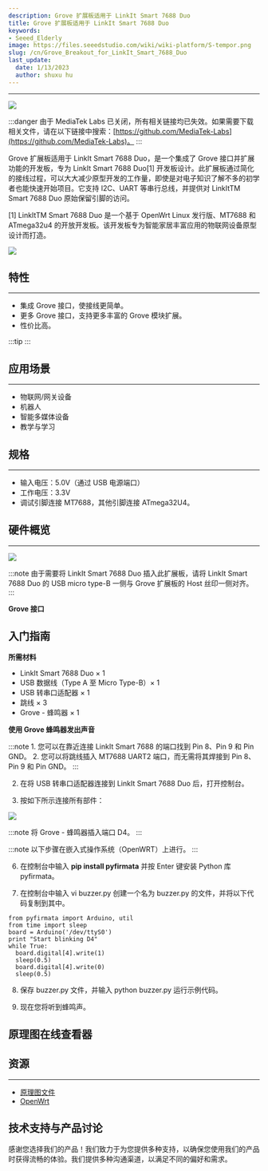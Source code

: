 ```yaml
---
description: Grove 扩展板适用于 LinkIt Smart 7688 Duo
title: Grove 扩展板适用于 LinkIt Smart 7688 Duo
keywords:
- Seeed_Elderly
image: https://files.seeedstudio.com/wiki/wiki-platform/S-tempor.png
slug: /cn/Grove_Breakout_for_LinkIt_Smart_7688_Duo
last_update:
  date: 1/13/2023
  author: shuxu hu
---
```


---
![](https://files.seeedstudio.com/wiki/Grove-Breakout_for_LinkIt_Smart_7688_Duo/img/Breakout_for_LinkIt_Smart_7688_product_view_1200_s.jpg)

:::danger
由于 MediaTek Labs 已关闭，所有相关链接均已失效。如果需要下载相关文件，请在以下链接中搜索：[https://github.com/MediaTek-Labs](https://github.com/MediaTek-Labs)。
:::

Grove 扩展板适用于 LinkIt Smart 7688 Duo，是一个集成了 Grove 接口并扩展功能的开发板，专为 LinkIt Smart 7688 Duo[1] 开发板设计。此扩展板通过简化的接线过程，可以大大减少原型开发的工作量，即使是对电子知识了解不多的初学者也能快速开始项目。它支持 I2C、UART 等串行总线，并提供对 LinkItTM Smart 7688 Duo 原始保留引脚的访问。

[1] LinkItTM Smart 7688 Duo 是一个基于 OpenWrt Linux 发行版、MT7688 和 ATmega32u4 的开放开发板。该开发板专为智能家居丰富应用的物联网设备原型设计而打造。

[![](https://files.seeedstudio.com/wiki/Seeed-WiKi/docs/images/300px-Get_One_Now_Banner-ragular.png)](https://www.seeedstudio.com/Grove-Breakout-for-LinkIt-Smart-7688-Duo-p-2575.html)

## 特性
---
- 集成 Grove 接口，使接线更简单。
- 更多 Grove 接口，支持更多丰富的 Grove 模块扩展。
- 性价比高。

:::tip
    <!-- 有关 Grove 模块的更多详细信息，请参考 [Grove 系统](https://wiki.seeedstudio.com/cn/Grove_System/) -->
:::

## 应用场景
---
- 物联网/网关设备
- 机器人
- 智能多媒体设备
- 教学与学习

## 规格
---
- 输入电压：5.0V（通过 USB 电源端口）
- 工作电压：3.3V
- 调试引脚连接 MT7688，其他引脚连接 ATmega32U4。

## 硬件概览
---
![](https://files.seeedstudio.com/wiki/Grove-Breakout_for_LinkIt_Smart_7688_Duo/img/Grove_Breakout_for_LinkIt_Smart_7688_Duo_component_with_text_1200_s.jpg)

:::note
     由于需要将 LinkIt Smart 7688 Duo 插入此扩展板，请将 LinkIt Smart 7688 Duo 的 USB micro type-B 一侧与 Grove 扩展板的 Host 丝印一侧对齐。
:::

**Grove 接口**

<!-- 连接丰富的 [Grove](/cn/Grove_System/) 接口功能模块。通过这种接口，您无需跳线或焊接工作，可以使用这些功能模块创建更强大的应用程序。 -->

## 入门指南

**所需材料**

- LinkIt Smart 7688 Duo × 1
- USB 数据线（Type A 至 Micro Type-B）× 1
- USB 转串口适配器 × 1
- 跳线 × 3
- Grove - 蜂鸣器 × 1

**使用 Grove 蜂鸣器发出声音**

<!-- 1.参考 [LinkIt Smart 7688 Duo 的 Wiki](/cn/LinkIt_Smart_7688_Duo/) 将您的 LinkIt Smart 7688 Duo 连接到互联网。 -->

:::note
    1. 您可以在靠近连接 LinkIt Smart 7688 的端口找到 Pin 8、Pin 9 和 Pin GND。
    2. 您可以将跳线插入 MT7688 UART2 端口，而无需将其焊接到 Pin 8、Pin 9 和 Pin GND。
:::

2. 在将 USB 转串口适配器连接到 LinkIt Smart 7688 Duo 后，打开控制台。

3. 按如下所示连接所有部件：

![](https://files.seeedstudio.com/wiki/Grove-Breakout_for_LinkIt_Smart_7688_Duo/img/Arduino_Breakout_for_LinkIt_Smart_7688_Duo_demo_connection_view_1200_s.jpg)

:::note
    将 Grove - 蜂鸣器插入端口 D4。
:::

<!-- 4.参考 [LinkIt Smart 7688 Duo 的 Wiki](/cn/LinkIt_Smart_7688_Duo/) 在主机电脑上为 LinkIt Smart 7688 Duo 平台构建 Arduino 环境。 -->

<!-- 5.下载 [firmata](https://files.seeedstudio.com/wiki/Grove-Breakout_for_LinkIt_Smart_7688_Duo/res/Firmata_to_build_Arduino_IDE_for.zip)。参考 [LinkIt Smart 7688 Duo 的 Wiki](/cn/LinkIt_Smart_7688_Duo/) 为 LinkIt Smart 7688 平台安装 Arduino IDE，并将文件 firmata 刷写到开发板。 -->

:::note
    以下步骤在嵌入式操作系统（OpenWRT）上进行。
:::

6. 在控制台中输入 **pip install pyfirmata** 并按 Enter 键安装 Python 库 pyfirmata。

7. 在控制台中输入 vi buzzer.py 创建一个名为 buzzer.py 的文件，并将以下代码复制到其中。

```
from pyfirmata import Arduino, util
from time import sleep
board = Arduino('/dev/ttyS0')
print "Start blinking D4"
while True:
  board.digital[4].write(1)
  sleep(0.5)
  board.digital[4].write(0)
  sleep(0.5)
```

8. 保存 buzzer.py 文件，并输入 python buzzer.py 运行示例代码。

9. 现在您将听到蜂鸣声。

## 原理图在线查看器

<div className="altium-ecad-viewer" data-project-src="https://files.seeedstudio.com/wiki/Grove-Breakout_for_LinkIt_Smart_7688_Duo/res/Schematic_files_for_Grove_Breakout_for_LinkIt_Smart_7688_Duo.zip" style={{borderRadius: '0px 0px 4px 4px', height: 500, borderStyle: 'solid', borderWidth: 1, borderColor: 'rgb(241, 241, 241)', overflow: 'hidden', maxWidth: 1280, maxHeight: 700, boxSizing: 'border-box'}}>
</div>



## 资源
---
- [原理图文件](https://files.seeedstudio.com/wiki/Grove-Breakout_for_LinkIt_Smart_7688_Duo/res/Schematic_files_for_Grove_Breakout_for_LinkIt_Smart_7688_Duo.zip)
- [OpenWrt](http://wiki.openwrt.org/doc/howto/user.beginner)

## 技术支持与产品讨论

感谢您选择我们的产品！我们致力于为您提供多种支持，以确保您使用我们的产品时获得流畅的体验。我们提供多种沟通渠道，以满足不同的偏好和需求。

<div class="button_tech_support_container">
<a href="https://forum.seeedstudio.com/" class="button_forum"></a> 
<a href="https://www.seeedstudio.com/contacts" class="button_email"></a>
</div>

<div class="button_tech_support_container">
<a href="https://discord.gg/eWkprNDMU7" class="button_discord"></a> 
<a href="https://github.com/Seeed-Studio/wiki-documents/discussions/69" class="button_discussion"></a>
</div>